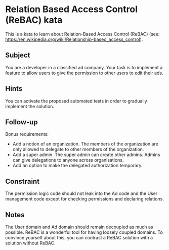 # Relation Based Access Control (ReBAC) kata

This is a kata to learn about Relation-Based Access Control (ReBAC) (see: https://en.wikipedia.org/wiki/Relationship-based_access_control).

## Subject

You are a developer in a classified ad company.
Your task is to implement a feature to allow users to give the permission
to other users to edit their ads.

## Hints

You can activate the proposed automated tests in order to gradually implement
the solution.

## Follow-up

Bonus requirements:

* Add a notion of an organization. The members of the organization are only allowed to delegate to other members of the organization.
* Add a super admin. The super admin can create other admins. Admins can give delegations to anyone across organisations.
* Add an option to make the delegated authorization temporary.

## Constraint

The permission logic code should not leak into the Ad code and the User management code except for checking permissions and declaring relations.

## Notes

The User domain and Ad domain should remain decoupled as much as possible.
ReBAC is a wonderful tool for having loosely coupled domains.
To convince yourself about this, you can contrast a ReBAC solution with a solution without ReBAC.
